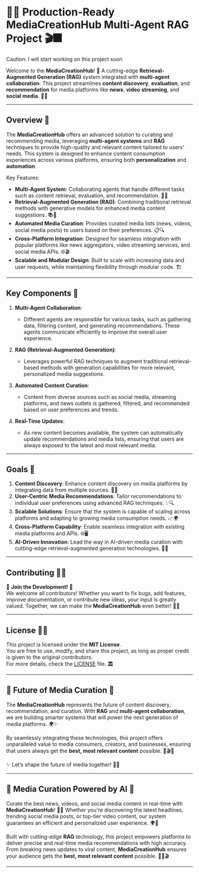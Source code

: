 # 🎇📸 Production-Ready MediaCreationHub Multi-Agent RAG Project 🎬🎆
Caution: I will start working on this project soon

Welcome to the **MediaCreationHub**! 🌟 A cutting-edge **Retrieval-Augmented Generation (RAG)** system integrated with **multi-agent collaboration**. This project streamlines **content discovery**, **evaluation**, and **recommendation** for media platforms like **news**, **video streaming**, and **social media**. 🚀✨

---

## Overview 🌠

The **MediaCreationHub** offers an advanced solution to curating and recommending media, leveraging **multi-agent systems** and **RAG** techniques to provide high-quality and relevant content tailored to users’ needs. This system is designed to enhance content consumption experiences across various platforms, ensuring both **personalization** and **automation**.

Key Features:
- **Multi-Agent System**: Collaborating agents that handle different tasks such as content retrieval, evaluation, and recommendation. 🤖💬
- **Retrieval-Augmented Generation (RAG)**: Combining traditional retrieval methods with generative models for enhanced media content suggestions. 📚🎥
- **Automated Media Curation**: Provides curated media lists (news, videos, social media posts) to users based on their preferences. 📋🔍
- **Cross-Platform Integration**: Designed for seamless integration with popular platforms like news aggregators, video streaming services, and social media APIs. 🌐🎬
- **Scalable and Modular Design**: Built to scale with increasing data and user requests, while maintaining flexibility through modular code. 🏗️

---

## Key Components 🌟

1. **Multi-Agent Collaboration**:
   - Different agents are responsible for various tasks, such as gathering data, filtering content, and generating recommendations. These agents communicate efficiently to improve the overall user experience.

2. **RAG (Retrieval-Augmented Generation)**:
   - Leverages powerful RAG techniques to augment traditional retrieval-based methods with generation capabilities for more relevant, personalized media suggestions.

3. **Automated Content Curation**:
   - Content from diverse sources such as social media, streaming platforms, and news outlets is gathered, filtered, and recommended based on user preferences and trends.

4. **Real-Time Updates**:
   - As new content becomes available, the system can automatically update recommendations and media lists, ensuring that users are always exposed to the latest and most relevant media.

---

## Goals 🎯

1. **Content Discovery**: Enhance content discovery on media platforms by integrating data from multiple sources. 🎥📱
2. **User-Centric Media Recommendations**: Tailor recommendations to individual user preferences using advanced RAG techniques. 💡🔍
3. **Scalable Solutions**: Ensure that the system is capable of scaling across platforms and adapting to growing media consumption needs. 📈🌍
4. **Cross-Platform Capability**: Enable seamless integration with existing media platforms and APIs. 🌐🖥️
5. **AI-Driven Innovation**: Lead the way in AI-driven media curation with cutting-edge retrieval-augmented generation technologies. 🤖💬

---

## Contributing 🚀🌟

🎉 **Join the Development!** 🎉  
We welcome all contributors! Whether you want to fix bugs, add features, improve documentation, or contribute new ideas, your input is greatly valued. Together, we can make the **MediaCreationHub** even better! 💪💡

---

## License 📜✨

This project is licensed under the **MIT License**.  
You are free to use, modify, and share this project, as long as proper credit is given to the original contributors.  
For more details, check the [LICENSE](LICENSE) file. 🏛️

---

## 🌠 Future of Media Curation 🌠

The **MediaCreationHub** represents the future of content discovery, recommendation, and curation. With **RAG** and **multi-agent collaboration**, we are building smarter systems that will power the next generation of media platforms. 🌍✨

By seamlessly integrating these technologies, this project offers unparalleled value to media consumers, creators, and businesses, ensuring that users always get the **best, most relevant content** possible. 📱🎬🎥

✨ Let’s shape the future of media together! 🚀🎆

---

## 📸 Media Curation Powered by AI 📸

Curate the best news, videos, and social media content in real-time with **MediaCreationHub**! 🚀✨ Whether you're discovering the latest headlines, trending social media posts, or top-tier video content, our system guarantees an efficient and personalized user experience. 🌍💬

Built with cutting-edge **RAG** technology, this project empowers platforms to deliver precise and real-time media recommendations with high accuracy. From breaking news updates to viral content, **MediaCreationHub** ensures your audience gets the **best, most relevant content** possible. 📸🎥🎬

---

